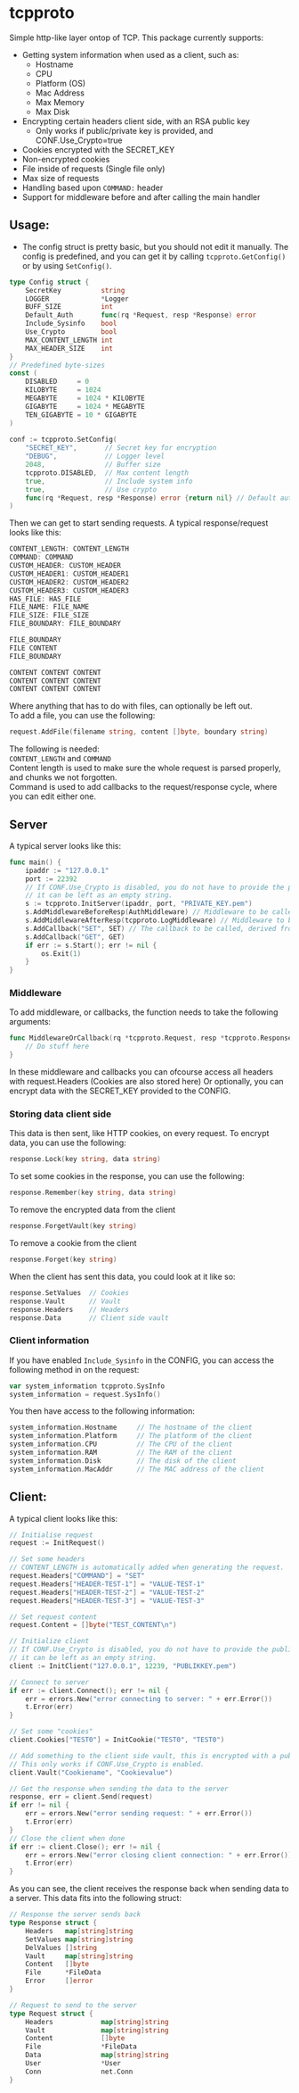 # tcpproto
Simple http-like layer ontop of TCP.
This package currently supports:
* Getting system information when used as a client, such as:
  * Hostname
  * CPU
  * Platform (OS)
  * Mac Address
  * Max Memory
  * Max Disk
* Encrypting certain headers client side, with an RSA public key
  * Only works if public/private key is provided, and CONF.Use_Crypto=true
* Cookies encrypted with the SECRET_KEY
* Non-encrypted cookies
* File inside of requests (Single file only)
* Max size of requests
* Handling based upon `COMMAND:` header
* Support for middleware before and after calling the main handler

## Usage:
* The config struct is pretty basic, but you should not edit it manually. The config is predefined, and you can get it by calling `tcpproto.GetConfig()` or by using `SetConfig()`.
```go
type Config struct {
	SecretKey          string
	LOGGER             *Logger
	BUFF_SIZE          int
	Default_Auth       func(rq *Request, resp *Response) error
	Include_Sysinfo    bool
	Use_Crypto         bool
	MAX_CONTENT_LENGTH int
	MAX_HEADER_SIZE    int
}
// Predefined byte-sizes
const (
	DISABLED     = 0
	KILOBYTE     = 1024
	MEGABYTE     = 1024 * KILOBYTE
	GIGABYTE     = 1024 * MEGABYTE
	TEN_GIGABYTE = 10 * GIGABYTE
)
					       
conf := tcpproto.SetConfig(
	"SECRET_KEY", 		// Secret key for encryption
	"DEBUG",    		// Logger level
	2048,     			// Buffer size
	tcpproto.DISABLED, 	// Max content length
	true, 				// Include system info
	true,  				// Use crypto
	func(rq *Request, resp *Response) error {return nil} // Default authentication function.
)
```
Then we can get to start sending requests.
A typical response/request looks like this:
```go
CONTENT_LENGTH: CONTENT_LENGTH
COMMAND: COMMAND
CUSTOM_HEADER: CUSTOM_HEADER
CUSTOM_HEADER1: CUSTOM_HEADER1
CUSTOM_HEADER2: CUSTOM_HEADER2
CUSTOM_HEADER3: CUSTOM_HEADER3
HAS_FILE: HAS_FILE 
FILE_NAME: FILE_NAME 
FILE_SIZE: FILE_SIZE 
FILE_BOUNDARY: FILE_BOUNDARY 

FILE_BOUNDARY
FILE CONTENT
FILE_BOUNDARY

CONTENT CONTENT CONTENT
CONTENT CONTENT CONTENT
CONTENT CONTENT CONTENT
```
Where anything that has to do with files, can optionally be left out.  
To add a file, you can use the following:
```go
request.AddFile(filename string, content []byte, boundary string)
```
The following is needed:  
`CONTENT_LENGTH` and `COMMAND`  
Content length is used to make sure the whole request is parsed properly, and chunks we not forgotten.  
Command is used to add callbacks to the request/response cycle, where you can edit either one.  
## Server
A typical server looks like this:  
```go
func main() {
	ipaddr := "127.0.0.1"
	port := 22392
	// If CONF.Use_Crypto is disabled, you do not have to provide the private RSA key,
	// it can be left as an empty string.
	s := tcpproto.InitServer(ipaddr, port, "PRIVATE_KEY.pem")
	s.AddMiddlewareBeforeResp(AuthMiddleware) // Middleware to be called before the callback is called.
	s.AddMiddlewareAfterResp(tcpproto.LogMiddleware) // Middleware to be called after the callback is called.
	s.AddCallback("SET", SET) // The callback to be called, derived from "COMMAND" header.
	s.AddCallback("GET", GET)
	if err := s.Start(); err != nil {
		os.Exit(1)
	}
}
```
### Middleware
To add middleware, or callbacks, the function needs to take the following arguments:
```go
func MiddlewareOrCallback(rq *tcpproto.Request, resp *tcpproto.Response){
	// Do stuff here
}
```

In these middleware and callbacks you can ofcourse access all headers with request.Headers (Cookies are also stored here)
Or optionally, you can encrypt data with the SECRET_KEY provided to the CONFIG.
### Storing data client side
This data is then sent, like HTTP cookies, on every request.
To encrypt data, you can use the following:
```go
response.Lock(key string, data string)
```
To set some cookies in the response, you can use the following:
```go
response.Remember(key string, data string)
```
To remove the encrypted data from the client
```go
response.ForgetVault(key string)
```
To remove a cookie from the client
```go
response.Forget(key string)
```
When the client has sent this data, you could look at it like so:
```go
response.SetValues 	// Cookies
response.Vault		// Vault
response.Headers 	// Headers
response.Data		// Client side vault
```

### Client information
If you have enabled `Include_Sysinfo` in the CONFIG, you can access the following method in on the request:
```go
var system_information tcpproto.SysInfo
system_information = request.SysInfo()
```
You then have access to the following information:
```go
system_information.Hostname 	// The hostname of the client
system_information.Platform 	// The platform of the client
system_information.CPU 			// The CPU of the client
system_information.RAM 			// The RAM of the client
system_information.Disk 		// The disk of the client
system_information.MacAddr 		// The MAC address of the client
```

## Client:
A typical client looks like this:
```go
// Initialise request
request := InitRequest()

// Set some headers
// CONTENT_LENGTH is automatically added when generating the request.
request.Headers["COMMAND"] = "SET"
request.Headers["HEADER-TEST-1"] = "VALUE-TEST-1" 
request.Headers["HEADER-TEST-2"] = "VALUE-TEST-2" 
request.Headers["HEADER-TEST-3"] = "VALUE-TEST-3" 

// Set request content
request.Content = []byte("TEST_CONTENT\n")

// Initialize client
// If CONF.Use_Crypto is disabled, you do not have to provide the public RSA key,
// it can be left as an empty string.
client := InitClient("127.0.0.1", 12239, "PUBLIKKEY.pem")

// Connect to server
if err := client.Connect(); err != nil {
	err = errors.New("error connecting to server: " + err.Error())
	t.Error(err)
}

// Set some "cookies"
client.Cookies["TEST0"] = InitCookie("TEST0", "TEST0")

// Add something to the client side vault, this is encrypted with a public key, and decrypted by the server. 
// This only works if CONF.Use_Crypto is enabled.
client.Vault("Cookiename", "Cookievalue")

// Get the response when sending the data to the server
response, err = client.Send(request)
if err != nil {
	err = errors.New("error sending request: " + err.Error())
	t.Error(err)
}
// Close the client when done
if err := client.Close(); err != nil {
	err = errors.New("error closing client connection: " + err.Error())
	t.Error(err)
}
```
As you can see, the client receives the response back when sending data to a server. 
This data fits into the following struct:
```go
// Response the server sends back
type Response struct {
	Headers   map[string]string
	SetValues map[string]string
	DelValues []string
	Vault     map[string]string
	Content   []byte
	File      *FileData
	Error     []error
}

// Request to send to the server
type Request struct {
	Headers            map[string]string
	Vault              map[string]string
	Content            []byte
	File               *FileData
	Data               map[string]string
	User               *User
	Conn               net.Conn
}
```
